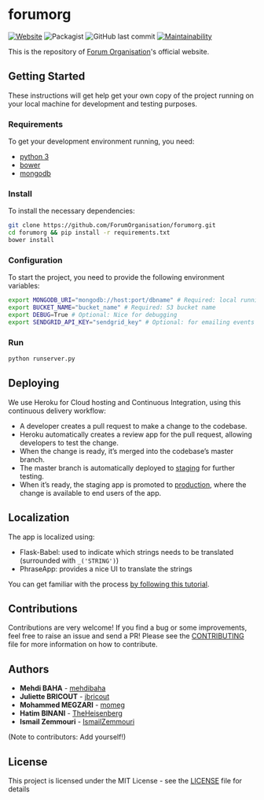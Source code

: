 # forumorg

[![Website](https://img.shields.io/website-up-down-green-red/http/shields.io.svg)](https://www.forumorg.org)
![Packagist](https://img.shields.io/packagist/l/doctrine/orm.svg)
![GitHub last commit](https://img.shields.io/github/last-commit/google/skia.svg)
[![Maintainability](https://api.codeclimate.com/v1/badges/15ea52785113c7b99f74/maintainability)](https://codeclimate.com/github/ForumOrganisation/forumorg/maintainability)

This is the repository of [Forum Organisation](https://www.forumorg.org)'s official website.

## Getting Started

These instructions will get help get your own copy of the project running on your local machine for development and testing purposes.

### Requirements

To get your development environment running, you need:

- [python 3](https://www.python.org/downloads/)
- [bower](https://bower.io/#install-bower)
- [mongodb](https://www.mongodb.com/download-center#community)

### Install

To install the necessary dependencies:

```sh
git clone https://github.com/ForumOrganisation/forumorg.git
cd forumorg && pip install -r requirements.txt
bower install
```

### Configuration
To start the project, you need to provide the following environment variables:

```sh
export MONGODB_URI="mongodb://host:port/dbname" # Required: local running mongodb instance
export BUCKET_NAME="bucket_name" # Required: S3 bucket name
export DEBUG=True # Optional: Nice for debugging
export SENDGRID_API_KEY="sendgrid_key" # Optional: for emailing events
```

### Run
```sh
python runserver.py
```

## Deploying
We use Heroku for Cloud hosting and Continuous Integration, using this continuous delivery workflow:

- A developer creates a pull request to make a change to the codebase.
- Heroku automatically creates a review app for the pull request, allowing developers to test the change.
- When the change is ready, it’s merged into the codebase’s master branch.
- The master branch is automatically deployed to [staging](https://forumorg-staging.herokuapp.com) for further testing.
- When it’s ready, the staging app is promoted to [production](https://www.forumorg.org), where the change is available to end users of the app.

## Localization
The app is localized using:

- Flask-Babel: used to indicate which strings needs to be translated (surrounded with `_('STRING')`)
- PhraseApp: provides a nice UI to translate the strings

You can get familiar with the process [by following this tutorial](https://phraseapp.com/blog/posts/python-localization-flask-applications/).

## Contributions

Contributions are very welcome! If you find a bug or some improvements, feel free to raise an issue and send a PR! Please see the [CONTRIBUTING](CONTRIBUTING.md) file for more information on how to contribute.

## Authors

* **Mehdi BAHA** - [mehdibaha](https://github.com/mehdibaha)
* **Juliette BRICOUT** - [jbricout](https://github.com/jbricout)
* **Mohammed MEGZARI** - [momeg](https://github.com/momeg)
* **Hatim BINANI** - [TheHeisenberg](https://github.com/TheHeisenberg)
* **Ismail Zemmouri** - [IsmailZemmouri](https://github.com/IsmailZemmouri)

(Note to contributors: Add yourself!)

## License

This project is licensed under the MIT License - see the [LICENSE](LICENSE) file for details
